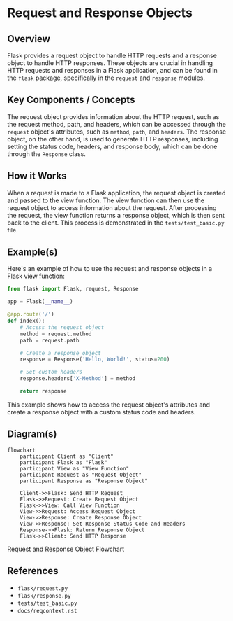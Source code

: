 # Request and Response Objects
## Overview
Flask provides a request object to handle HTTP requests and a response object to handle HTTP responses. These objects are crucial in handling HTTP requests and responses in a Flask application, and can be found in the `flask` package, specifically in the `request` and `response` modules.

## Key Components / Concepts
The request object provides information about the HTTP request, such as the request method, path, and headers, which can be accessed through the `request` object's attributes, such as `method`, `path`, and `headers`. The response object, on the other hand, is used to generate HTTP responses, including setting the status code, headers, and response body, which can be done through the `Response` class.

## How it Works
When a request is made to a Flask application, the request object is created and passed to the view function. The view function can then use the request object to access information about the request. After processing the request, the view function returns a response object, which is then sent back to the client. This process is demonstrated in the `tests/test_basic.py` file.

## Example(s)
Here's an example of how to use the request and response objects in a Flask view function:
```python
from flask import Flask, request, Response

app = Flask(__name__)

@app.route('/')
def index():
    # Access the request object
    method = request.method
    path = request.path

    # Create a response object
    response = Response('Hello, World!', status=200)

    # Set custom headers
    response.headers['X-Method'] = method

    return response
```
This example shows how to access the request object's attributes and create a response object with a custom status code and headers.

## Diagram(s)
```mermaid
flowchart
    participant Client as "Client"
    participant Flask as "Flask"
    participant View as "View Function"
    participant Request as "Request Object"
    participant Response as "Response Object"

    Client->>Flask: Send HTTP Request
    Flask->>Request: Create Request Object
    Flask->>View: Call View Function
    View->>Request: Access Request Object
    View->>Response: Create Response Object
    View->>Response: Set Response Status Code and Headers
    Response->>Flask: Return Response Object
    Flask->>Client: Send HTTP Response
```
Request and Response Object Flowchart

## References
* `flask/request.py`
* `flask/response.py`
* `tests/test_basic.py`
* `docs/reqcontext.rst`